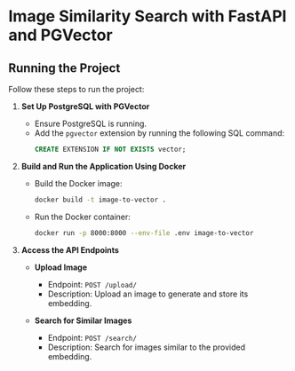 # Image Similarity Search with FastAPI and PGVector

## Running the Project

Follow these steps to run the project:

1. **Set Up PostgreSQL with PGVector**
   - Ensure PostgreSQL is running.
   - Add the `pgvector` extension by running the following SQL command:
     ```sql
     CREATE EXTENSION IF NOT EXISTS vector;
     ```

2. **Build and Run the Application Using Docker**
   - Build the Docker image:
     ```bash
     docker build -t image-to-vector .
     ```
   - Run the Docker container:
     ```bash
     docker run -p 8000:8000 --env-file .env image-to-vector
     ```

3. **Access the API Endpoints**
   - **Upload Image**
     - Endpoint: `POST /upload/`
     - Description: Upload an image to generate and store its embedding.
   
   - **Search for Similar Images**
     - Endpoint: `POST /search/`
     - Description: Search for images similar to the provided embedding.